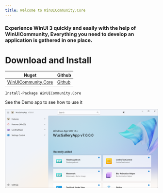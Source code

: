 ```yaml
---
title: Welcome to WinUICommunity.Core
---
```


### Experience WinUI 3 quickly and easily with the help of WinUICommunity, Everything you need to develop an application is gathered in one place.

# Download and Install

|Nuget|Github|
|-|-|
|[WinUICommunity.Core](https://www.nuget.org/packages/WinUICommunity.Core)|[Github](https://github.com/WinUICommunity/WinUICommunity)|

```
Install-Package WinUICommunity.Core
```

See the Demo app to see how to use it

![GalleryApp](https://raw.githubusercontent.com/WinUICommunity/Resources/main/WinUICommunityDocs/GalleryApp.png)
